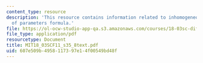 ```yaml
---
content_type: resource
description: 'This resource contains information related to inhomogeneous case: variation
  of parameters formula.'
file: https://ol-ocw-studio-app-qa.s3.amazonaws.com/courses/18-03sc-differential-equations-fall-2011/607e509b4958117397e14f00549bd48f_MIT18_03SCF11_s35_8text.pdf
file_type: application/pdf
resourcetype: Document
title: MIT18_03SCF11_s35_8text.pdf
uid: 607e509b-4958-1173-97e1-4f00549bd48f
---
```

